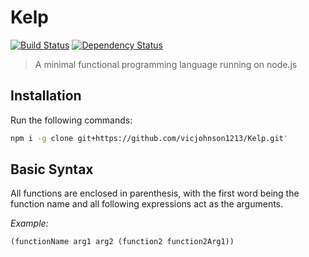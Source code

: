 # Kelp

[![Build Status](https://travis-ci.org/vicjohnson1213/Kelp.svg?branch=master)](https://travis-ci.org/vicjohnson1213/Kelp) [![Dependency Status](https://david-dm.org/vicjohnson1213/Kelp.svg)](https://david-dm.org/vicjohnson1213/Kelp)

> A minimal functional programming language running on node.js

## Installation

Run the following commands:
``` bash
npm i -g clone git+https://github.com/vicjohnson1213/Kelp.git'
```

## Basic Syntax

All functions are enclosed in parenthesis, with the first word being the function name and all following expressions act as the arguments.

*Example:*
```
(functionName arg1 arg2 (function2 function2Arg1))
```
